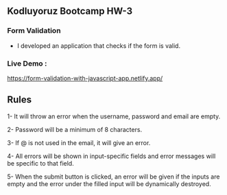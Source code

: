 ## Kodluyoruz Bootcamp HW-3

### Form Validation

- I developed an application that checks if the form is valid.

### Live Demo :

https://form-validation-with-javascript-app.netlify.app/

## Rules

1- It will throw an error when the username, password and email are empty.

2- Password will be a minimum of 8 characters.

3- If @ is not used in the email, it will give an error.

4- All errors will be shown in input-specific fields and error messages will be specific to that field.

5- When the submit button is clicked, an error will be given if the inputs are empty and the error under the filled input will be dynamically destroyed.
